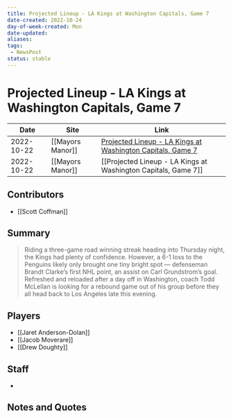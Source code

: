 ```yaml
---
title: Projected Lineup - LA Kings at Washington Capitals, Game 7
date-created: 2022-10-24
day-of-week-created: Mon
date-updated: 
aliases: 
tags:
 - NewsPost
status: stable
---
```


# Projected Lineup - LA Kings at Washington Capitals, Game 7

| Date       | Site             | Link                                                                                                                                                   |
| ---------- | ---------------- | ------------------------------------------------------------------------------------------------------------------------------------------------------ |
| 2022-10-22 | [[Mayors Manor]]                 | [Projected Lineup - LA Kings at Washington Capitals, Game 7](https://mayorsmanor.com/2022/10/projected-lineup-la-kings-at-washington-capitals-game-7/) |
| 2022-10-22 | [[Mayors Manor]] | [[Projected Lineup - LA Kings at Washington Capitals, Game 7]]                                                                                         |

## Contributors
- [[Scott Coffman]]


## Summary
> Riding a three-game road winning streak heading into Thursday night, the Kings had plenty of confidence. However, a 6-1 loss to the Penguins likely only brought one tiny bright spot — defenseman Brandt Clarke’s first NHL point, an assist on Carl Grundstrom’s goal.
> Refreshed and reloaded after a day off in Washington, coach Todd McLellan is looking for a rebound game out of his group before they all head back to Los Angeles late this evening.


## Players
- [[Jaret Anderson-Dolan]]
- [[Jacob Moverare]]
- [[Drew Doughty]]


## Staff
- 


## Notes and Quotes
> 

